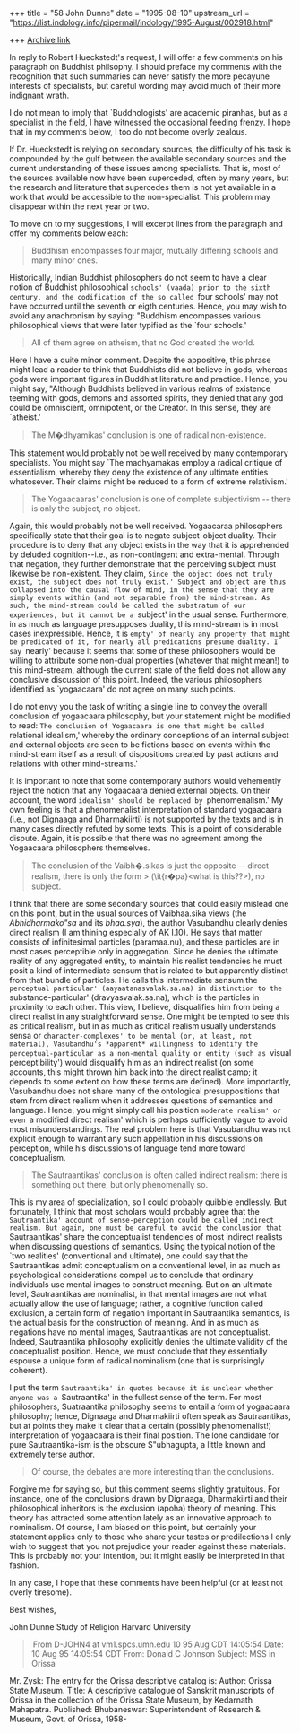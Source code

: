 +++
title = "58 John Dunne"
date = "1995-08-10"
upstream_url = "https://list.indology.info/pipermail/indology/1995-August/002918.html"

+++
[Archive link](https://list.indology.info/pipermail/indology/1995-August/002918.html)

In reply to Robert Hueckstedt's request, I will offer a few comments on
his paragraph on Buddhist philsophy. I should preface my comments with the
recognition that such summaries can never satisfy the more pecayune
interests of specialists, but careful wording may avoid much of their more
indignant wrath. 

I do not mean to imply that `Buddhologists' are academic piranhas, but as
a specialist in the field, I have witnessed the occasional feeding frenzy.
I hope that in my comments below, I too do not become overly zealous. 

If Dr. Hueckstedt is relying on secondary sources, the difficulty of his
task is compounded by the gulf between the available secondary sources and
the current understanding of these issues among specialists. That is, most
of the sources available now have been superceded, often by many years,
but the research and literature that supercedes them is not yet available
in a work that would be accessible to the non-specialist. This problem may
disappear within the next year or two. 

To move on to my suggestions, I will excerpt lines from the paragraph and 
offer my comments below each:


> Buddhism encompasses four major, mutually differing schools and many
>minor ones. 

Historically, Indian Buddhist philosophers do not seem to have a clear 
notion of Buddhist philosophical `schools' (vaada) prior to the sixth 
century, and the codification of the so called `four schools' may not 
have occurred until the seventh or eigth centuries. Hence, you may wish 
to avoid any anachronism by saying: "Buddhism encompasses various 
philosophical views that were later typified as the `four schools.'

> All of them agree on atheism, that no God created the world.

Here I have a quite minor comment. Despite the appositive, this phrase
might lead a reader to think that Buddhists did not believe in gods,
whereas gods were important figures in Buddhist literature and practice.
Hence, you might say, "Although Buddhists believed in various realms of
existence teeming with gods, demons and assorted spirits, they denied that
any god could be omniscient, omnipotent, or the Creator. In this sense,
they are `atheist.'

>The M�dhyamikas' conclusion is one of radical non-existence. 

This statement would probably not be well received by many contemporary
specialists. You might say `The madhyamakas employ a radical critique of
essentialism, whereby they deny the existence of any ultimate entities
whatosever. Their claims might be reduced to a form of extreme
relativism.'

> The Yogaacaaras' conclusion is one of complete subjectivism -- there is 
>only the subject, no object.

Again, this would probably not be well received. Yogaacaraa philosophers
specifically state that their goal is to negate subject-object duality. 
Their procedure is to deny that any object exists in the way that it is
apprehended by deluded cognition--i.e., as non-contingent and
extra-mental. Through that negation, they further demonstrate that the
perceiving subject must likewise be non-existent. They claim, `Since the
object does not truly exist, the subject does not truly exist.' Subject
and object are thus collapsed into the causal flow of mind, in the sense
that they are simply events within (and not separable from) the
mind-stream. As such, the mind-stream could be called the substratum of
our experiences, but it cannot be a `subject' in the usual sense. 
Furthermore, in as much as language presupposes duality, this mind-stream
is in most cases inexpressible. Hence, it is `empty' of nearly any
property that might be predicated of it, for nearly all predications
presume duality. I say `nearly' because it seems that some of these
philosophers would be willing to attribute some non-dual properties
(whatever that might mean!) to this mind-stream, although the current
state of the field does not allow any conclusive discussion of this point.
Indeed, the various philosophers identified as `yogaacaara' do not agree
on many such points. 

I do not envy you the task of writing a single line to convey the overall 
conclusion of yogaacaara philosophy, but your statement might be modified 
to read: `The conclusion of Yogaacaara is one that might be called 
`relational idealism,' whereby the ordinary conceptions of an internal 
subject and external objects are seen to be fictions based on events 
within the mind-stream itself as a result of dispositions created by 
past actions and relations with other mind-streams.'

It is important to note that some contemporary authors would vehemently
reject the notion that any Yogaacaara denied external objects. On their
account, the word `idealism' should be replaced by `phenomenalism.' My own
feeling is that a phenomenalist interpretation of standard yogaacaara
(i.e., not Dignaaga and Dharmakiirti) is not supported by the texts and is
in many cases directly refuted by some texts. This is a point of
considerable dispute. Again, it is possible that there was no agreement
among the Yogaacaara philosophers themselves. 


> The conclusion of the Vaibh�.sikas is just the opposite -- direct
>realism, there is only the form > (\it{r�pa}<what is this??>), no subject. 

I think that there are some secondary sources that could easily mislead
one on this point, but in the usual sources of Vaibhaa.sika views (the
_Abhidharmako"sa_ and its _bhaa.sya_), the author Vasubandhu clearly
denies direct realism (I am thining especially of AK I.10). He says that
matter consists of infinitesimal particles (paramaa.nu), and these
particles are in most cases perceptible only in aggregation. Since he
denies the ultimate reality of any aggregated entity, to maintain his
realist tendencies he must posit a kind of intermediate sensum that is
related to but apparently distinct from that bundle of particles. He calls
this intermediate sensum the `perceptual particular'
(aayaatanasvalak.sa.na) in distinction to the `substance-particular'
(dravyasvalak.sa.na), which is the particles in proximity to each other. 
This view, I believe, disqualifies him from being a direct realist in any
straightforward sense. One might be tempted to see this as critical
realism, but in as much as critical realism usually understands sensa or
`character-complexes' to be mental (or, at least, not material),
Vasubandhu's *apparent* willingness to identify the perceptual-particular
as a non-mental quality or entity (such as `visual perceptibility') would
disqualify him as an indirect realist (on some accounts, this might thrown
him back into the direct realist camp; it depends to some extent on how
these terms are defined).  More importantly, Vasubandhu does not share
many of the ontological presuppositions that stem from direct realism when
it addresses questions of semantics and language. Hence, you might simply
call his position `moderate realism' or even `a modified direct realism' 
which is perhaps sufficiently vague to avoid most misunderstandings. The 
real problem here is that Vasubandhu was not explicit enough to warrant 
any such appellation in his discussions on perception, while his 
discussions of language tend more toward conceptualism.


>The Sautraantikas' conclusion is often called indirect realism: there is
>something out there, but only phenomenally so. 

This is my area of specialization, so I could probably quibble endlessly. 
But fortunately, I think that most scholars would probably agree that the
`Sautraantika' account of sense-perception could be called indirect
realism. But again, one must be careful to avoid the conclusion that
`Sautraantikas' share the conceptualist tendencies of most indirect
realists when discussing questions of semantics. Using the typical notion
of the `two realities' (conventional and ultimate), one could say that the
Sautraantikas admit conceptualism on a conventional level, in as much as
psychological considerations compel us to conclude that ordinary
individuals use mental images to construct meaning. But on an ultimate
level, Sautraantikas are nominalist, in that mental images are not what
actually allow the use of language; rather, a cognitive function called
exclusion, a certain form of negation important in Sautraantika semantics,
is the actual basis for the construction of meaning. And in as much as
negations have no mental images, Sautraantikas are not conceptualist.
Indeed, Sautraantika philosophy explicitly denies the ultimate validity of
the conceptualist position. Hence, we must conclude that they essentially
espouse a unique form of radical nominalism (one that is surprisingly
coherent). 

I put the term `Sautraantika' in quotes because it is unclear whether 
anyone was a `Sautraantika' in the fullest sense of the term. For most 
philosophers, Suatraantika philosophy seems to entail a form of 
yogaacaara philosophy; hence, Dignaaga and Dharmakiirti often speak as 
Sautraantikas, but at points they make it clear that a certain (possibly 
phenomenalist!) interpretation of yogaacaara is their final position. The 
lone candidate for pure Sautraantika-ism is the obscure S"ubhagupta, a 
little known and extremely terse author.


>Of course, the debates are more interesting than the conclusions. 

Forgive me for saying so, but this comment seems slightly gratuitous. For
instance, one of the conclusions drawn by Dignaaga, Dharmakiirti and their
philosophical inheritors is the exclusion (apoha) theory of meaning. This
theory has attracted some attention lately as an innovative approach to
nominalism. Of course, I am biased on this point, but certainly your
statement applies only to those who share your tastes or predilections I
only wish to suggest that you not prejudice your reader against these
materials. This is probably not your intention, but it might easily be
interpreted in that fashion. 

In any case, I hope that these comments have been helpful (or at least 
not overly tiresome).

Best wishes,

John Dunne
Study of Religion
Harvard University



> From D-JOHN4 at vm1.spcs.umn.edu 10 95 Aug CDT 14:05:54
Date: 10 Aug 95 14:05:54 CDT
From: Donald C Johnson <D-JOHN4 at vm1.spcs.umn.edu>
Subject: MSS in Orissa

Mr. Zysk:
The entry for the Orissa descriptive catalog is:
Author:  Orissa State Museum.
Title:   A descriptive catalogue of Sanskrit manuscripts of Orissa in the
         collection of the Orissa State Museum, by Kedarnath Mahapatra.
Published:  Bhubaneswar: Superintendent of Research & Museum, Govt. of
            Orissa, 1958-





